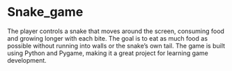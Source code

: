 # Snake_game
The player controls a snake that moves around the screen, consuming food and growing longer with each bite. The goal is to eat as much food as possible without running into walls or the snake’s own tail. The game is built using Python and Pygame, making it a great project for learning game development.
